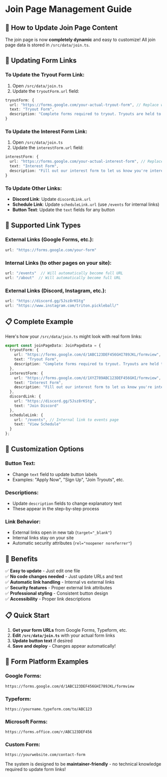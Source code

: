 # Join Page Management Guide

## 🎯 How to Update Join Page Content

The join page is now **completely dynamic** and easy to customize! All join page data is stored in `/src/data/join.ts`.

## 📝 Updating Form Links

### To Update the Tryout Form Link:
1. Open `/src/data/join.ts`
2. Update the `tryoutForm.url` field:

```typescript
tryoutForm: {
  url: "https://forms.google.com/your-actual-tryout-form", // Replace with real URL
  text: "Tryout Form",
  description: "Complete forms required to tryout. Tryouts are held to find new members."
}
```

### To Update the Interest Form Link:
1. Open `/src/data/join.ts`
2. Update the `interestForm.url` field:

```typescript
interestForm: {
  url: "https://forms.google.com/your-actual-interest-form", // Replace with real URL
  text: "Interest Form", 
  description: "Fill out our interest form to let us know you're interested in joining."
}
```

### To Update Other Links:
- **Discord Link**: Update `discordLink.url`
- **Schedule Link**: Update `scheduleLink.url` (use `/events` for internal links)
- **Button Text**: Update the `text` fields for any button

## 🔗 Supported Link Types

### External Links (Google Forms, etc.):
```typescript
url: "https://forms.google.com/your-form"
```

### Internal Links (to other pages on your site):
```typescript
url: "/events"  // Will automatically become full URL
url: "/about"  // Will automatically become full URL
```

### External Links (Discord, Instagram, etc.):
```typescript
url: "https://discord.gg/5Jsz8rKStg"
url: "https://www.instagram.com/triton.pickleball/"
```

## 📋 Complete Example

Here's how your `/src/data/join.ts` might look with real form links:

```typescript
export const joinPageData: JoinPageData = {
  tryoutForm: {
    url: "https://forms.google.com/d/1ABC123DEF456GHI789JKL/formview", // Real Google Form
    text: "Tryout Form",
    description: "Complete forms required to tryout. Tryouts are held to find new members."
  },
  interestForm: {
    url: "https://forms.google.com/d/1XYZ789ABC123DEF456GHI/formview", // Real Google Form
    text: "Interest Form", 
    description: "Fill out our interest form to let us know you're interested in joining."
  },
  discordLink: {
    url: "https://discord.gg/5Jsz8rKStg",
    text: "Join Discord"
  },
  scheduleLink: {
    url: "/events", // Internal link to events page
    text: "View Schedule"
  }
};
```

## 🎨 Customization Options

### Button Text:
- Change `text` field to update button labels
- Examples: "Apply Now", "Sign Up", "Join Tryouts", etc.

### Descriptions:
- Update `description` fields to change explanatory text
- These appear in the step-by-step process

### Link Behavior:
- External links open in new tab (`target="_blank"`)
- Internal links stay on your site
- Automatic security attributes (`rel="noopener noreferrer"`)

## 🚀 Benefits

✅ **Easy to update** - Just edit one file  
✅ **No code changes needed** - Just update URLs and text  
✅ **Automatic link handling** - Internal vs external links  
✅ **Security features** - Proper external link attributes  
✅ **Professional styling** - Consistent button design  
✅ **Accessibility** - Proper link descriptions  

## 📋 Quick Start

1. **Get your form URLs** from Google Forms, Typeform, etc.
2. **Edit `/src/data/join.ts`** with your actual form links
3. **Update button text** if desired
4. **Save and deploy** - Changes appear automatically!

## 🔧 Form Platform Examples

### Google Forms:
```
https://forms.google.com/d/1ABC123DEF456GHI789JKL/formview
```

### Typeform:
```
https://yourname.typeform.com/to/ABC123
```

### Microsoft Forms:
```
https://forms.office.com/r/ABC123DEF456
```

### Custom Form:
```
https://yourwebsite.com/contact-form
```

The system is designed to be **maintainer-friendly** - no technical knowledge required to update form links!
